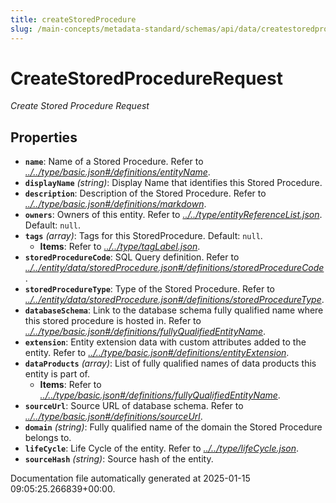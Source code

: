 ```yaml
---
title: createStoredProcedure
slug: /main-concepts/metadata-standard/schemas/api/data/createstoredprocedure
---
```


# CreateStoredProcedureRequest

*Create Stored Procedure Request*

## Properties

- **`name`**: Name of a Stored Procedure. Refer to *[../../type/basic.json#/definitions/entityName](#/../type/basic.json#/definitions/entityName)*.
- **`displayName`** *(string)*: Display Name that identifies this Stored Procedure.
- **`description`**: Description of the Stored Procedure. Refer to *[../../type/basic.json#/definitions/markdown](#/../type/basic.json#/definitions/markdown)*.
- **`owners`**: Owners of this entity. Refer to *[../../type/entityReferenceList.json](#/../type/entityReferenceList.json)*. Default: `null`.
- **`tags`** *(array)*: Tags for this StoredProcedure. Default: `null`.
  - **Items**: Refer to *[../../type/tagLabel.json](#/../type/tagLabel.json)*.
- **`storedProcedureCode`**: SQL Query definition. Refer to *[../../entity/data/storedProcedure.json#/definitions/storedProcedureCode](#/../entity/data/storedProcedure.json#/definitions/storedProcedureCode)*.
- **`storedProcedureType`**: Type of the Stored Procedure. Refer to *[../../entity/data/storedProcedure.json#/definitions/storedProcedureType](#/../entity/data/storedProcedure.json#/definitions/storedProcedureType)*.
- **`databaseSchema`**: Link to the database schema fully qualified name where this stored procedure is hosted in. Refer to *[../../type/basic.json#/definitions/fullyQualifiedEntityName](#/../type/basic.json#/definitions/fullyQualifiedEntityName)*.
- **`extension`**: Entity extension data with custom attributes added to the entity. Refer to *[../../type/basic.json#/definitions/entityExtension](#/../type/basic.json#/definitions/entityExtension)*.
- **`dataProducts`** *(array)*: List of fully qualified names of data products this entity is part of.
  - **Items**: Refer to *[../../type/basic.json#/definitions/fullyQualifiedEntityName](#/../type/basic.json#/definitions/fullyQualifiedEntityName)*.
- **`sourceUrl`**: Source URL of database schema. Refer to *[../../type/basic.json#/definitions/sourceUrl](#/../type/basic.json#/definitions/sourceUrl)*.
- **`domain`** *(string)*: Fully qualified name of the domain the Stored Procedure belongs to.
- **`lifeCycle`**: Life Cycle of the entity. Refer to *[../../type/lifeCycle.json](#/../type/lifeCycle.json)*.
- **`sourceHash`** *(string)*: Source hash of the entity.


Documentation file automatically generated at 2025-01-15 09:05:25.266839+00:00.
